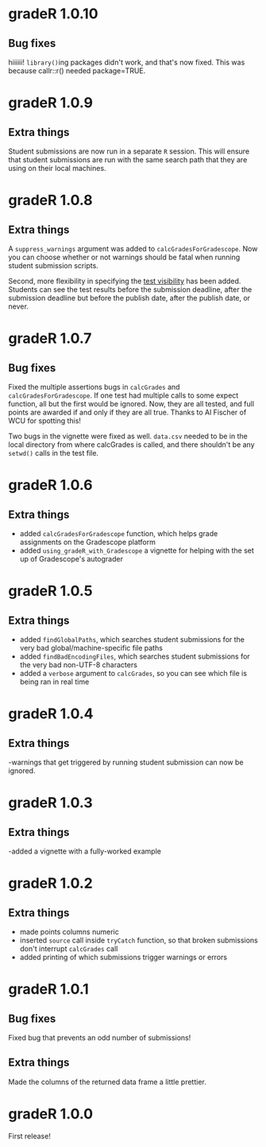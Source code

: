 # gradeR 1.0.10

## Bug fixes
hiiiiii!
`library()`ing packages didn't work, and that's now fixed. This was because callr::r() needed package=TRUE.

# gradeR 1.0.9

## Extra things

Student submissions are now run in a separate `R` session. This will ensure that student submissions are run with the same search path that they are using on their local machines. 

# gradeR 1.0.8

## Extra things

A `suppress_warnings` argument was added to `calcGradesForGradescope`. Now you can choose whether or not warnings should be fatal when running student submission scripts.

Second, more flexibility in specifying the [test visibility](https://gradescope-autograders.readthedocs.io/en/latest/specs/#output-format) has been added. Students can see the test results before the submission deadline, after the submission deadline but before the publish date, after the publish date, or never. 


# gradeR 1.0.7

## Bug fixes

Fixed the multiple assertions bugs in `calcGrades` and `calcGradesForGradescope`. If one test had multiple calls to some expect function, all but the first would be ignored. Now, they are all tested, and full points are awarded if and only if they are all true. Thanks to Al Fischer of WCU for spotting this!

Two bugs in the vignette were fixed as well. `data.csv` needed to be in the local directory from where calcGrades is called, and there shouldn't be any `setwd()` calls in the test file. 

# gradeR 1.0.6

## Extra things

- added `calcGradesForGradescope` function, which helps grade assignments on the Gradescope platform
- added `using_gradeR_with_Gradescope` a vignette for helping with the set up of Gradescope's autograder

# gradeR 1.0.5

## Extra things

- added `findGlobalPaths`, which searches student submissions for the very bad global/machine-specific file paths
- added `findBadEncodingFiles`, which searches student submissions for the very bad non-UTF-8 characters
- added a `verbose` argument to `calcGrades`, so you can see which file is being ran in real time

# gradeR 1.0.4

## Extra things

-warnings that get triggered by running student submission can now be ignored.

# gradeR 1.0.3

## Extra things

-added a vignette with a fully-worked example

# gradeR 1.0.2

## Extra things

- made points columns numeric
- inserted `source` call inside `tryCatch` function, so that broken submissions don't interrupt `calcGrades` call
- added printing of which submissions trigger warnings or errors

# gradeR 1.0.1

## Bug fixes

Fixed bug that prevents an odd number of submissions!

## Extra things

Made the columns of the returned data frame a little prettier.


# gradeR 1.0.0

First release!
